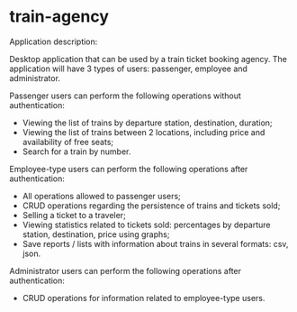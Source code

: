 # train-agency

Application description:

Desktop application that can be used by a train ticket booking agency.
The application will have 3 types of users: passenger, employee and administrator.

Passenger users can perform the following operations without authentication:
- Viewing the list of trains by departure station, destination, duration;
- Viewing the list of trains between 2 locations, including price and availability of free seats;
- Search for a train by number.

Employee-type users can perform the following operations after authentication:
- All operations allowed to passenger users;
- CRUD operations regarding the persistence of trains and tickets sold;
- Selling a ticket to a traveler;
- Viewing statistics related to tickets sold: percentages by departure station, destination, price using graphs;
- Save reports / lists with information about trains in several formats: csv, json.

Administrator users can perform the following operations after authentication:
- CRUD operations for information related to employee-type users.
